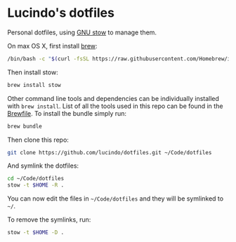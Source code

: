 # Lucindo's dotfiles

Personal dotfiles, using [GNU stow](https://www.gnu.org/software/stow/manual/stow.html) to manage them.

On max OS X, first install [brew](https://brew.sh/):

```bash
/bin/bash -c "$(curl -fsSL https://raw.githubusercontent.com/Homebrew/install/HEAD/install.sh)""
```

Then install stow:

```bash
brew install stow
```

Other command line tools and dependencies can be individually installed with `brew install`. List of all the tools used in this repo can be found in the [Brewfile](Brewfile). To install the bundle simply run:

```bash
brew bundle
```

Then clone this repo:

```bash
git clone https://github.com/lucindo/dotfiles.git ~/Code/dotfiles
```

And symlink the dotfiles:

```bash
cd ~/Code/dotfiles
stow -t $HOME -R .
```

You can now edit the files in `~/Code/dotfiles` and they will be symlinked to `~/`.

To remove the symlinks, run:

```bash
stow -t $HOME -D .
```
